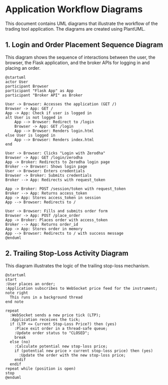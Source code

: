 # Application Workflow Diagrams

This document contains UML diagrams that illustrate the workflow of the trading tool application. The diagrams are created using PlantUML.

## 1. Login and Order Placement Sequence Diagram

This diagram shows the sequence of interactions between the user, the browser, the Flask application, and the broker APIs for logging in and placing an order.

```plantuml
@startuml
actor User
participant Browser
participant "Flask App" as App
participant "Broker API" as Broker

User -> Browser: Accesses the application (GET /)
Browser -> App: GET /
App -> App: Check if user is logged in
alt User is not logged in
    App --> Browser: Redirect to /login
    Browser -> App: GET /login
    App --> Browser: Renders login.html
else User is logged in
    App --> Browser: Renders index.html
end

User -> Browser: Clicks "Login with Zerodha"
Browser -> App: GET /login/zerodha
App -> Broker: Redirects to Zerodha login page
Broker --> Browser: Shows login page
User -> Browser: Enters credentials
Browser -> Broker: Submits credentials
Broker --> App: Redirects with request_token

App -> Broker: POST /session/token with request_token
Broker --> App: Returns access_token
App -> App: Stores access_token in session
App --> Browser: Redirects to /

User -> Browser: Fills and submits order form
Browser -> App: POST /place_order
App -> Broker: Places order with access_token
Broker --> App: Returns order_id
App -> App: Stores order in memory
App --> Browser: Redirects to / with success message
@enduml
```

## 2. Trailing Stop-Loss Activity Diagram

This diagram illustrates the logic of the trailing stop-loss mechanism.

```plantuml
@startuml
start
:User places an order;
:Application subscribes to WebSocket price feed for the instrument;
note right
  This runs in a background thread
end note

repeat
  :WebSocket sends a new price tick (LTP);
  :Application receives the tick;
  if (LTP <= Current Stop-Loss Price?) then (yes)
    :Place exit order in a thread-safe queue;
    :Update order status to "CLOSED";
    break
  else (no)
    :Calculate potential new stop-loss price;
    if (potential new price > current stop-loss price) then (yes)
      :Update the order with the new stop-loss price;
    endif
  endif
repeat while (position is open)
stop
@enduml
```
